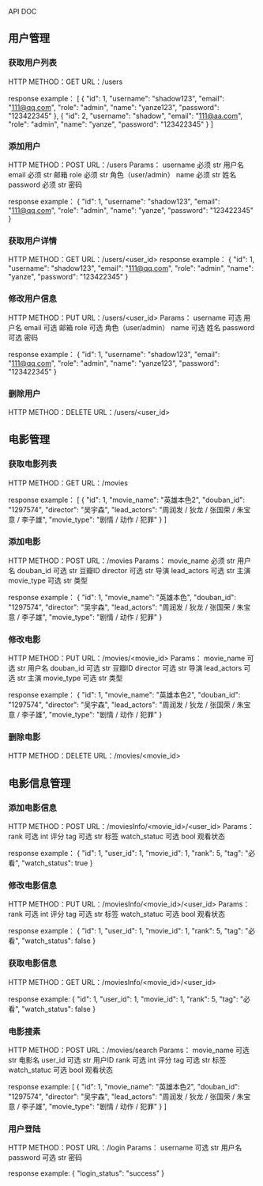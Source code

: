 API DOC

## 用户管理

### 获取用户列表
HTTP METHOD：GET
URL：/users

response example：
[
    {
        "id": 1,
        "username": "shadow123",
        "email": "111@qq.com",
        "role": "admin",
        "name": "yanze123",
        "password": "123422345"
    },
    {
        "id": 2,
        "username": "shadow",
        "email": "111@aa.com",
        "role": "admin",
        "name": "yanze",
        "password": "123422345"
    }
]

### 添加用户
HTTP METHOD：POST
URL：/users
Params：
username      必须  str     用户名
email         必须  str     邮箱
role          必须  str     角色（user/admin）
name          必须  str     姓名
password      必须  str     密码

response example：
  {
    "id": 1,
    "username": "shadow123",
    "email": "111@qq.com",
    "role": "admin",
    "name": "yanze",
    "password": "123422345"
  }

### 获取用户详情
HTTP METHOD：GET
URL：/users/<user_id>
response example：
{
    "id": 1,
    "username": "shadow123",
    "email": "111@qq.com",
    "role": "admin",
    "name": "yanze",
    "password": "123422345"
}

### 修改用户信息
HTTP METHOD：PUT
URL：/users/<user_id>
Params：
username      可选       用户名
email         可选       邮箱
role          可选       角色（user/admin）
name          可选       姓名
password      可选       密码

response example：
{
    "id": 1,
    "username": "shadow123",
    "email": "111@qq.com",
    "role": "admin",
    "name": "yanze123",
    "password": "123422345"
}

### 删除用户
HTTP METHOD：DELETE
URL：/users/<user_id>

## 电影管理

### 获取电影列表
HTTP METHOD：GET
URL：/movies

response example：
[
    {
        "id": 1,
        "movie_name": "英雄本色2",
        "douban_id": "1297574",
        "director": "吴宇森",
        "lead_actors": "周润发 / 狄龙 / 张国荣 / 朱宝意 / 李子雄",
        "movie_type": "剧情 / 动作 / 犯罪"
    }
]
### 添加电影
HTTP METHOD：POST
URL：/movies
Params：
movie_name    必须   str    用户名
douban_id     可选   str    豆瓣ID
director      可选   str    导演
lead_actors   可选   str    主演
movie_type    可选   str    类型

response example：
{
    "id": 1,
    "movie_name": "英雄本色",
    "douban_id": "1297574",
    "director": "吴宇森",
    "lead_actors": "周润发 / 狄龙 / 张国荣 / 朱宝意 / 李子雄",
    "movie_type": "剧情 / 动作 / 犯罪"
}

### 修改电影
HTTP METHOD：PUT
URL：/movies/<movie_id>
Params：
movie_name    可选   str    用户名
douban_id     可选   str    豆瓣ID
director      可选   str    导演
lead_actors   可选   str    主演
movie_type    可选   str    类型

response example：
{
    "id": 1,
    "movie_name": "英雄本色2",
    "douban_id": "1297574",
    "director": "吴宇森",
    "lead_actors": "周润发 / 狄龙 / 张国荣 / 朱宝意 / 李子雄",
    "movie_type": "剧情 / 动作 / 犯罪"
}

### 删除电影
HTTP METHOD：DELETE
URL：/movies/<movie_id>

## 电影信息管理

### 添加电影信息
HTTP METHOD：POST
URL：/moviesInfo/<movie_id>/<user_id>
Params：
rank          可选   int    评分
tag           可选   str    标签
watch_statuc  可选   bool   观看状态

response example：
{
    "id": 1,
    "user_id": 1,
    "movie_id": 1,
    "rank": 5,
    "tag": "必看",
    "watch_status": true
}

### 修改电影信息
HTTP METHOD：PUT
URL：/moviesInfo/<movie_id>/<user_id>
Params：
rank          可选   int    评分
tag           可选   str    标签
watch_statuc  可选   bool   观看状态

response example：
{
    "id": 1,
    "user_id": 1,
    "movie_id": 1,
    "rank": 5,
    "tag": "必看",
    "watch_status": false
}

### 获取电影信息
HTTP METHOD：GET
URL：/moviesInfo/<movie_id>/<user_id>

response example:
{
    "id": 1,
    "user_id": 1,
    "movie_id": 1,
    "rank": 5,
    "tag": "必看",
    "watch_status": false
}

### 电影搜素
HTTP METHOD：POST
URL：/movies/search
Params：
movie_name    可选   str    电影名
user_id       可选   str    用户ID
rank          可选   int    评分
tag           可选   str    标签
watch_statuc  可选   bool   观看状态


response example:
[
    {
        "id": 1,
        "movie_name": "英雄本色2",
        "douban_id": "1297574",
        "director": "吴宇森",
        "lead_actors": "周润发 / 狄龙 / 张国荣 / 朱宝意 / 李子雄",
        "movie_type": "剧情 / 动作 / 犯罪"
    }
]

### 用户登陆
HTTP METHOD：POST
URL：/login
Params：
username    可选   str    用户名
password    可选   str    密码


response example:
{
    "login_status": "success"
}
